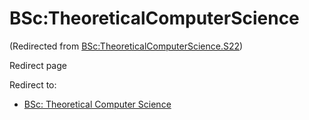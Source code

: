 






BSc:TheoreticalComputerScience
==============================



(Redirected from [BSc:TheoreticalComputerScience.S22](/index.php?title=BSc:TheoreticalComputerScience.S22&redirect=no "BSc:TheoreticalComputerScience.S22"))  

Redirect page


Redirect to:

* [BSc: Theoretical Computer Science](/index.php/BSc:_Theoretical_Computer_Science "BSc: Theoretical Computer Science")










